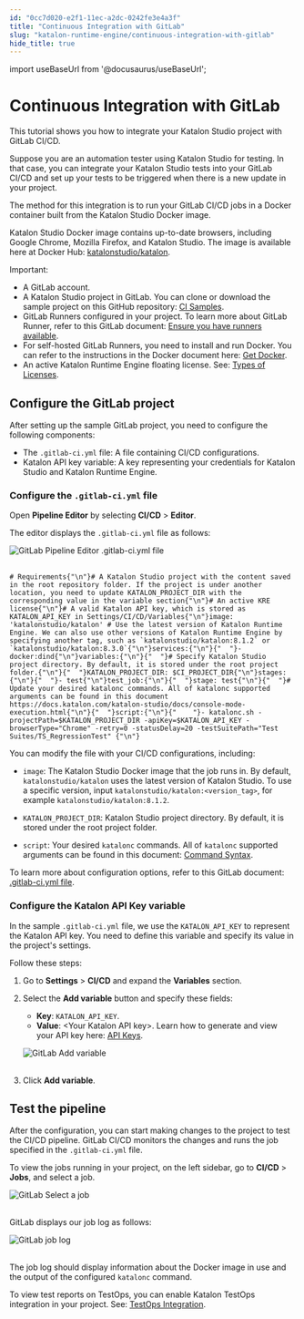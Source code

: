 ```yaml
---
id: "0cc7d020-e2f1-11ec-a2dc-0242fe3e4a3f"
title: "Continuous Integration with GitLab"
slug: "katalon-runtime-engine/continuous-integration-with-gitlab"
hide_title: true
---
```

import useBaseUrl from '@docusaurus/useBaseUrl';


# <a id="id" class="anchor_top_offset"/><a id="ariaid-title1" class="anchor_top_offset"/>Continuous Integration with GitLab

<p xmlns="http://www.w3.org/1999/xhtml" className="p">This tutorial shows you how to integrate your Katalon Studio project with GitLab CI/CD.</p> 
<p xmlns="http://www.w3.org/1999/xhtml" className="p">Suppose you are an automation tester using Katalon Studio for testing. In that case, you can integrate your Katalon Studio tests into your GitLab CI/CD and set up your tests to be triggered when there is a new update in your project.</p> 
<p xmlns="http://www.w3.org/1999/xhtml" className="p">The method for this integration is to run your GitLab CI/CD jobs in a Docker container built from the Katalon Studio Docker image.</p> 
<p xmlns="http://www.w3.org/1999/xhtml" className="p">Katalon Studio Docker image contains up-to-date browsers, including Google Chrome, Mozilla Firefox, and Katalon Studio. The image is available here at Docker Hub: <a className="xref j-external-link" href="https://hub.docker.com/r/katalonstudio/katalon/" target="_blank">katalonstudio/katalon</a>.</p> 
<div xmlns="http://www.w3.org/1999/xhtml" className="note important note_important"><span className="note__title">Important:</span> 
  <ul className="ul"><li className="li">A GitLab account.</li><li className="li">A Katalon Studio project in GitLab. You can clone or download the sample project on this GitHub repository: <a className="xref j-external-link" href="https://github.com/katalon-studio-samples/ci-samples" target="_blank">CI Samples</a>.</li><li className="li">GitLab Runners configured in your project. To learn more about GitLab Runner, refer to this GitLab document: <a className="xref j-external-link" href="https://docs.gitlab.com/ee/ci/quick_start/#ensure-you-have-runners-available" target="_blank">Ensure you have runners available</a>.</li><li className="li">For self-hosted GitLab Runners, you need to install and run Docker. You can refer to the instructions in the Docker document here: <a className="xref j-external-link" href="https://docs.docker.com/get-docker/" target="_blank">Get Docker</a>.</li><li className="li">An active Katalon Runtime Engine floating license. See: <a className="xref" href="/docs/products-and-licenses/katalon-studio-enterprise-and-runtime-engine-licenses/license-overview">Types of Licenses</a>.</li></ul>
</div>
    

## <a id="id_1" class="anchor_top_offset"/>Configure the GitLab project

    
      
<p xmlns="http://www.w3.org/1999/xhtml" className="p">After setting up the sample GitLab project, you need to   configure the following components:</p> 
      
<ul xmlns="http://www.w3.org/1999/xhtml" className="ul">   <li className="li">The <code className="ph codeph">.gitlab-ci.yml</code> file: A file containing CI/CD     configurations.</li>   <li className="li">Katalon API key variable: A key representing your credentials     for Katalon Studio and Katalon Runtime Engine.</li> </ul> 
    
          
      

### <a id="id_2" class="anchor_top_offset"/>Configure the <code xmlns="http://www.w3.org/1999/xhtml" className="ph codeph">.gitlab-ci.yml</code>  file

      
        
<p xmlns="http://www.w3.org/1999/xhtml" className="p">Open <strong className="ph b">Pipeline Editor</strong> by selecting   <strong className="ph b">CI/CD</strong> &gt; <strong className="ph b">Editor</strong>.</p> 
        
<p xmlns="http://www.w3.org/1999/xhtml" className="p">The editor displays the <code className="ph codeph">.gitlab-ci.yml</code> file as   follows:</p> 
        
<p xmlns="http://www.w3.org/1999/xhtml" className="p">   <img className="image" src={useBaseUrl("https://github.com/katalon-studio/docs-images/raw/master/katalon-studio/tutorials/continuous_integration_gitlab/GitLab-Pipeline-Editor.png")} alt="GitLab Pipeline Editor .gitlab-ci.yml file" /><br /><br /> </p> 
                  
<pre xmlns="http://www.w3.org/1999/xhtml" className="pre codeblock"><code># Requirements{"\n"}# A Katalon Studio project with the content saved in the root repository folder. If the project is under another location, you need to update KATALON_PROJECT_DIR with the corresponding value in the variable section{"\n"}# An active KRE license{"\n"}# A valid Katalon API key, which is stored as KATALON_API_KEY in Settings/CI/CD/Variables{"\n"}image: 'katalonstudio/katalon' # Use the latest version of Katalon Runtime Engine. We can also use other versions of Katalon Runtime Engine by specifying another tag, such as `katalonstudio/katalon:8.1.2` or `katalonstudio/katalon:8.3.0`{"\n"}services:{"\n"}{"  "}- docker:dind{"\n"}variables:{"\n"}{"  "}# Specify Katalon Studio project directory. By default, it is stored under the root project folder.{"\n"}{"  "}KATALON_PROJECT_DIR: $CI_PROJECT_DIR{"\n"}stages:{"\n"}{"  "}- test{"\n"}test_job:{"\n"}{"  "}stage: test{"\n"}{"  "}# Update your desired katalonc commands. All of katalonc supported arguments can be found in this document https://docs.katalon.com/katalon-studio/docs/console-mode-execution.html{"\n"}{"  "}script:{"\n"}{"    "}- katalonc.sh -projectPath=$KATALON_PROJECT_DIR -apiKey=$KATALON_API_KEY -browserType="Chrome" -retry=0 -statusDelay=20 -testSuitePath="Test Suites/TS_RegressionTest" {"\n"}</code></pre> 
                
<p xmlns="http://www.w3.org/1999/xhtml" className="p">You can modify the file with your CI/CD configurations,   including:</p> 
        
<ul xmlns="http://www.w3.org/1999/xhtml" className="ul">   <li className="li">     <p className="p">       <code className="ph codeph">image</code>: The Katalon Studio Docker image that the job       runs in. By default, <code className="ph codeph">katalonstudio/katalon</code> uses the       latest version of Katalon Studio. To use a specific version, input       <code className="ph codeph">katalonstudio/katalon:&lt;version_tag&gt;</code>, for example       <code className="ph codeph">katalonstudio/katalon:8.1.2</code>.</p>   </li>   <li className="li">     <p className="p">       <code className="ph codeph">KATALON_PROJECT_DIR</code>: Katalon Studio project       directory. By default, it is stored under the root project       folder.</p>   </li>   <li className="li">     <p className="p">       <code className="ph codeph">script</code>: Your desired <code className="ph codeph">katalonc</code>       commands. All of <code className="ph codeph">katalonc</code> supported arguments can be       found in this document: <a className="xref" href="/docs/katalon-runtime-engine/command-syntax-command-lineconsole-mode-execution">Command         Syntax</a>.</p>   </li> </ul> 
        
<p xmlns="http://www.w3.org/1999/xhtml" className="p">To learn more about configuration options, refer to this GitLab   document: <a className="xref j-external-link" href="https://docs.gitlab.com/ee/ci/yaml/gitlab_ci_yaml.html" target="_blank">.gitlab-ci.yml     file</a>.</p> 
      
    

### <a id="id_3" class="anchor_top_offset"/>Configure the Katalon API Key variable

<p xmlns="http://www.w3.org/1999/xhtml" className="p">In the sample <code className="ph codeph">.gitlab-ci.yml</code> file, we use the   <code className="ph codeph">KATALON_API_KEY</code> to represent the Katalon API key. You   need to define this variable and specify its value in the project's   settings.</p> 
<p xmlns="http://www.w3.org/1999/xhtml" className="p">Follow these steps:</p> 
<ol xmlns="http://www.w3.org/1999/xhtml" className="ol"><li className="li">     <p className="p">Go to <strong className="ph b">Settings</strong> &gt; <strong className="ph b">CI/CD</strong> and       expand the <strong className="ph b">Variables</strong> section.</p>   </li><li className="li">     <p className="p">Select the <strong className="ph b">Add variable</strong> button and specify       these fields:</p>     <ul className="ul"><li className="li">         <strong className="ph b">Key</strong>: <code className="ph codeph">KATALON_API_KEY</code>.</li><li className="li">         <strong className="ph b">Value</strong>: &lt;Your Katalon API key&gt;. Learn how to generate and view your API key here: <a className="xref" href="/docs/katalon-testops/settings/katalon-api-key-in-katalon-testops">API Keys</a>.</li></ul>     <p className="p">       <img className="image" src={useBaseUrl("https://github.com/katalon-studio/docs-images/raw/master/katalon-studio/tutorials/continuous_integration_gitlab/GitLab-Add-variable.png")} alt="GitLab Add variable" /><br /><br />     </p>   </li><li className="li">     <p className="p">Click <strong className="ph b">Add variable</strong>.</p>   </li></ol> 

## <a id="concept-7018" class="anchor_top_offset"/>Test the pipeline

<p xmlns="http://www.w3.org/1999/xhtml" className="p">After the configuration, you can start making changes to the   project to test the CI/CD pipeline. GitLab CI/CD monitors the   changes and runs the job specified in the   <code className="ph codeph">.gitlab-ci.yml</code> file.</p> 
<p xmlns="http://www.w3.org/1999/xhtml" className="p">To view the jobs running in your project, on the left sidebar,   go to <strong className="ph b">CI/CD</strong> &gt; <strong className="ph b">Jobs</strong>, and select   a job.</p> 
<p xmlns="http://www.w3.org/1999/xhtml" className="p"><img className="image" src={useBaseUrl("https://github.com/katalon-studio/docs-images/raw/master/katalon-studio/tutorials/continuous_integration_gitlab/GitLab-Select-a-job.png")} alt="GitLab Select a job" /><br /><br /></p> 
<p xmlns="http://www.w3.org/1999/xhtml" className="p">GitLab displays our job log as follows:</p> 
<p xmlns="http://www.w3.org/1999/xhtml" className="p"><img className="image" src={useBaseUrl("https://github.com/katalon-studio/docs-images/raw/master/katalon-studio/tutorials/continuous_integration_gitlab/Gitlab-CI-log.png")} alt="GitLab job log" /><br /><br /></p> 
<p xmlns="http://www.w3.org/1999/xhtml" className="p">The job log should display information about the Docker image in   use and the output of the configured <code className="ph codeph">katalonc</code>   command.</p> 
<p xmlns="http://www.w3.org/1999/xhtml" className="p">To view test reports on TestOps, you can enable Katalon TestOps   integration in your project. See: <a className="xref" href="/docs/katalon-studio-enterprise/integration/testops-integration/integrate-katalon-testops-with-katalon-studio">TestOps     Integration</a>.</p> 
